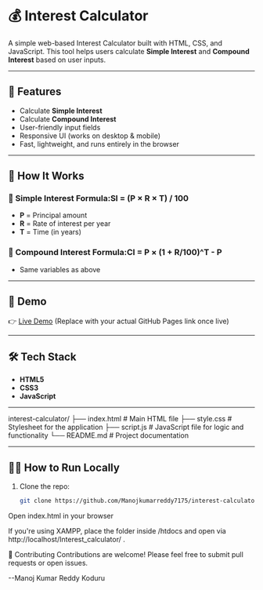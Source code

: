 # 💰 Interest Calculator

A simple web-based Interest Calculator built with HTML, CSS, and JavaScript. This tool helps users calculate **Simple Interest** and **Compound Interest** based on user inputs.

---

## 🚀 Features

- Calculate **Simple Interest**
- Calculate **Compound Interest**
- User-friendly input fields
- Responsive UI (works on desktop & mobile)
- Fast, lightweight, and runs entirely in the browser

---

## 🧮 How It Works

### 🔹 Simple Interest Formula:SI = (P × R × T) / 100

- **P** = Principal amount  
- **R** = Rate of interest per year  
- **T** = Time (in years)

### 🔹 Compound Interest Formula:CI = P × (1 + R/100)^T - P
- Same variables as above

---

## 📸 Demo

👉 [Live Demo](https://your-username.github.io/interest-calculator/) (Replace with your actual GitHub Pages link once live)

---

## 🛠️ Tech Stack

- **HTML5**
- **CSS3**
- **JavaScript**

---
interest-calculator/
├── index.html        # Main HTML file
├── style.css         # Stylesheet for the application
├── script.js         # JavaScript file for logic and functionality
└── README.md         # Project documentation

---

## 🧑‍💻 How to Run Locally

1. Clone the repo:
   ```bash
   git clone https://github.com/Manojkumarreddy7175/interest-calculator.git

Open index.html in your browser

If you're using XAMPP, place the folder inside /htdocs and open via http://localhost/Interest_calculator/
.

🤝 Contributing
Contributions are welcome! Please feel free to submit pull requests or open issues.



--Manoj Kumar Reddy Koduru 

